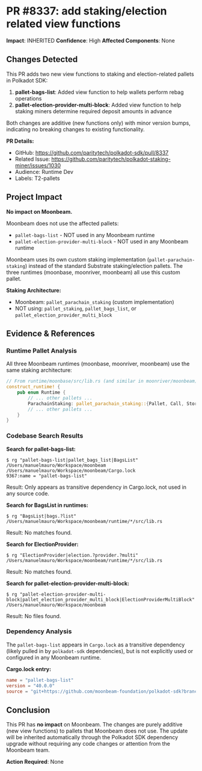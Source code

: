 # PR #8337: add staking/election related view functions

**Impact**: INHERITED
**Confidence**: High
**Affected Components**: None

## Changes Detected

This PR adds two new view functions to staking and election-related pallets in Polkadot SDK:

1. **pallet-bags-list**: Added view function to help wallets perform rebag operations
2. **pallet-election-provider-multi-block**: Added view function to help staking miners determine required deposit amounts in advance

Both changes are additive (new functions only) with minor version bumps, indicating no breaking changes to existing functionality.

**PR Details:**
- GitHub: https://github.com/paritytech/polkadot-sdk/pull/8337
- Related Issue: https://github.com/paritytech/polkadot-staking-miner/issues/1030
- Audience: Runtime Dev
- Labels: T2-pallets

## Project Impact

**No impact on Moonbeam.**

Moonbeam does not use the affected pallets:
- `pallet-bags-list` - NOT used in any Moonbeam runtime
- `pallet-election-provider-multi-block` - NOT used in any Moonbeam runtime

Moonbeam uses its own custom staking implementation (`pallet-parachain-staking`) instead of the standard Substrate staking/election pallets. The three runtimes (moonbase, moonriver, moonbeam) all use this custom pallet.

**Staking Architecture:**
- Moonbeam: `pallet_parachain_staking` (custom implementation)
- NOT using: `pallet_staking`, `pallet_bags_list`, or `pallet_election_provider_multi_block`

## Evidence & References

### Runtime Pallet Analysis

All three Moonbeam runtimes (moonbase, moonriver, moonbeam) use the same staking architecture:

```rust
// From runtime/moonbase/src/lib.rs (and similar in moonriver/moonbeam)
construct_runtime! {
    pub enum Runtime {
        // ... other pallets ...
        ParachainStaking: pallet_parachain_staking::{Pallet, Call, Storage, Event<T>, Config<T>} = 12,
        // ... other pallets ...
    }
}
```

### Codebase Search Results

**Search for pallet-bags-list:**
```
$ rg "pallet-bags-list|pallet_bags_list|BagsList" /Users/manuelmauro/Workspace/moonbeam
/Users/manuelmauro/Workspace/moonbeam/Cargo.lock
9367:name = "pallet-bags-list"
```
Result: Only appears as transitive dependency in Cargo.lock, not used in any source code.

**Search for BagsList in runtimes:**
```
$ rg "BagsList|bags.?list" /Users/manuelmauro/Workspace/moonbeam/runtime/*/src/lib.rs
```
Result: No matches found.

**Search for ElectionProvider:**
```
$ rg "ElectionProvider|election.?provider.?multi" /Users/manuelmauro/Workspace/moonbeam/runtime/*/src/lib.rs
```
Result: No matches found.

**Search for pallet-election-provider-multi-block:**
```
$ rg "pallet-election-provider-multi-block|pallet_election_provider_multi_block|ElectionProviderMultiBlock" /Users/manuelmauro/Workspace/moonbeam
```
Result: No files found.

### Dependency Analysis

The `pallet-bags-list` appears in `Cargo.lock` as a transitive dependency (likely pulled in by `polkadot-sdk` dependencies), but is not explicitly used or configured in any Moonbeam runtime.

**Cargo.lock entry:**
```toml
name = "pallet-bags-list"
version = "40.0.0"
source = "git+https://github.com/moonbeam-foundation/polkadot-sdk?branch=moonbeam-polkadot-stable2506#c5698d1a20558313657b45fc56dc1582772e2d1d"
```

## Conclusion

This PR has **no impact** on Moonbeam. The changes are purely additive (new view functions) to pallets that Moonbeam does not use. The update will be inherited automatically through the Polkadot SDK dependency upgrade without requiring any code changes or attention from the Moonbeam team.

**Action Required**: None
